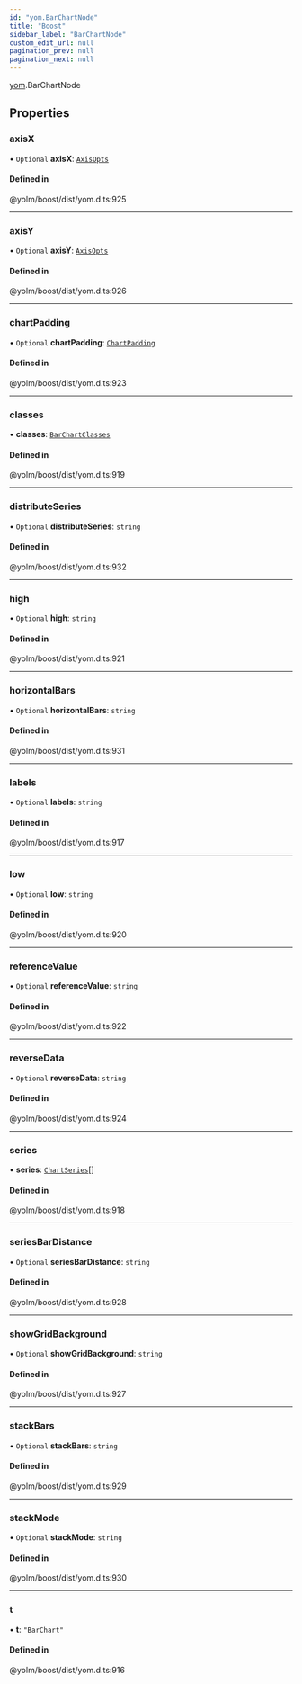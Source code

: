 ```yaml
---
id: "yom.BarChartNode"
title: "Boost"
sidebar_label: "BarChartNode"
custom_edit_url: null
pagination_prev: null
pagination_next: null
---
```


[yom](../namespaces/yom.md).BarChartNode

## Properties

### axisX

• `Optional` **axisX**: [`AxisOpts`](yom.AxisOpts.md)

#### Defined in

@yolm/boost/dist/yom.d.ts:925

___

### axisY

• `Optional` **axisY**: [`AxisOpts`](yom.AxisOpts.md)

#### Defined in

@yolm/boost/dist/yom.d.ts:926

___

### chartPadding

• `Optional` **chartPadding**: [`ChartPadding`](yom.ChartPadding.md)

#### Defined in

@yolm/boost/dist/yom.d.ts:923

___

### classes

• **classes**: [`BarChartClasses`](yom.BarChartClasses.md)

#### Defined in

@yolm/boost/dist/yom.d.ts:919

___

### distributeSeries

• `Optional` **distributeSeries**: `string`

#### Defined in

@yolm/boost/dist/yom.d.ts:932

___

### high

• `Optional` **high**: `string`

#### Defined in

@yolm/boost/dist/yom.d.ts:921

___

### horizontalBars

• `Optional` **horizontalBars**: `string`

#### Defined in

@yolm/boost/dist/yom.d.ts:931

___

### labels

• `Optional` **labels**: `string`

#### Defined in

@yolm/boost/dist/yom.d.ts:917

___

### low

• `Optional` **low**: `string`

#### Defined in

@yolm/boost/dist/yom.d.ts:920

___

### referenceValue

• `Optional` **referenceValue**: `string`

#### Defined in

@yolm/boost/dist/yom.d.ts:922

___

### reverseData

• `Optional` **reverseData**: `string`

#### Defined in

@yolm/boost/dist/yom.d.ts:924

___

### series

• **series**: [`ChartSeries`](yom.ChartSeries.md)[]

#### Defined in

@yolm/boost/dist/yom.d.ts:918

___

### seriesBarDistance

• `Optional` **seriesBarDistance**: `string`

#### Defined in

@yolm/boost/dist/yom.d.ts:928

___

### showGridBackground

• `Optional` **showGridBackground**: `string`

#### Defined in

@yolm/boost/dist/yom.d.ts:927

___

### stackBars

• `Optional` **stackBars**: `string`

#### Defined in

@yolm/boost/dist/yom.d.ts:929

___

### stackMode

• `Optional` **stackMode**: `string`

#### Defined in

@yolm/boost/dist/yom.d.ts:930

___

### t

• **t**: ``"BarChart"``

#### Defined in

@yolm/boost/dist/yom.d.ts:916

